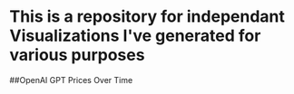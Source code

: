# This is a repository for independant Visualizations I've generated for various purposes

##OpenAI GPT Prices Over Time
